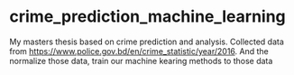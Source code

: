 # crime_prediction_machine_learning
My masters thesis based on crime prediction and analysis. Collected data from https://www.police.gov.bd/en/crime_statistic/year/2016. And the normalize those data,  train our machine kearing methods to those data
